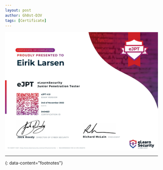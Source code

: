 ```yaml
---
layout: post
author: Gh0st-D3V
tags: [Certificate]
---
```



![Page1](/images/ejpt.jpg "eJPT Certificate")


---
{: data-content="footnotes"}

